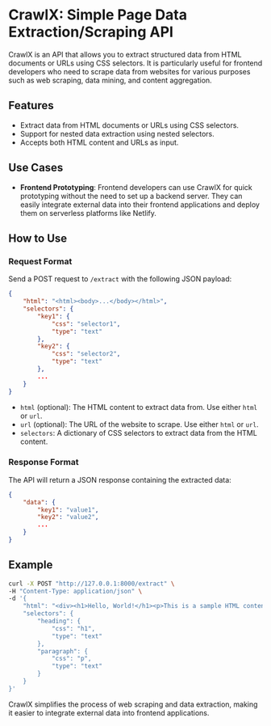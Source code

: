 # CrawlX: Simple Page Data Extraction/Scraping API

CrawlX is an API that allows you to extract structured data from HTML documents or URLs using CSS selectors. It is particularly useful for frontend developers who need to scrape data from websites for various purposes such as web scraping, data mining, and content aggregation.

## Features

- Extract data from HTML documents or URLs using CSS selectors.
- Support for nested data extraction using nested selectors.
- Accepts both HTML content and URLs as input.

## Use Cases

- **Frontend Prototyping**: Frontend developers can use CrawlX for quick prototyping without the need to set up a backend server. They can easily integrate external data into their frontend applications and deploy them on serverless platforms like Netlify.

## How to Use

### Request Format

Send a POST request to `/extract` with the following JSON payload:

```json
{
    "html": "<html><body>...</body></html>",
    "selectors": {
        "key1": {
            "css": "selector1",
            "type": "text"
        },
        "key2": {
            "css": "selector2",
            "type": "text"
        },
        ...
    }
}
```

- `html` (optional): The HTML content to extract data from. Use either `html` or `url`.
- `url` (optional): The URL of the website to scrape. Use either `html` or `url`.
- `selectors`: A dictionary of CSS selectors to extract data from the HTML content.

### Response Format

The API will return a JSON response containing the extracted data:

```json
{
    "data": {
        "key1": "value1",
        "key2": "value2",
        ...
    }
}
```

## Example

```bash
curl -X POST "http://127.0.0.1:8000/extract" \
-H "Content-Type: application/json" \
-d '{
    "html": "<div><h1>Hello, World!</h1><p>This is a sample HTML content</p></div>",
    "selectors": {
        "heading": {
            "css": "h1",
            "type": "text"
        },
        "paragraph": {
            "css": "p",
            "type": "text"
        }
    }
}'
```

CrawlX simplifies the process of web scraping and data extraction, making it easier to integrate external data into frontend applications.